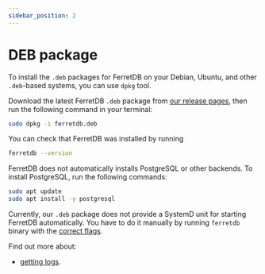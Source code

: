 ```yaml
---
sidebar_position: 2
---
```


# DEB package

To install the `.deb` packages for FerretDB on your Debian, Ubuntu, and other `.deb`-based systems,
you can use `dpkg` tool.

Download the latest FerretDB `.deb` package from [our release pages](https://github.com/FerretDB/FerretDB/releases/latest),
then run the following command in your terminal:

```sh
sudo dpkg -i ferretdb.deb
```

You can check that FerretDB was installed by running

```sh
ferretdb --version
```

FerretDB does not automatically installs PostgreSQL or other backends.
To install PostgreSQL, run the following commands:

```sh
sudo apt update
sudo apt install -y postgresql
```

Currently, our `.deb` package does not provide a SystemD unit for starting FerretDB automatically.
You have to do it manually by running `ferretdb` binary with the [correct flags](../configuration/flags.md).

Find out more about:

* [getting logs](../configuration/logging.md#binary-executable-logs).

